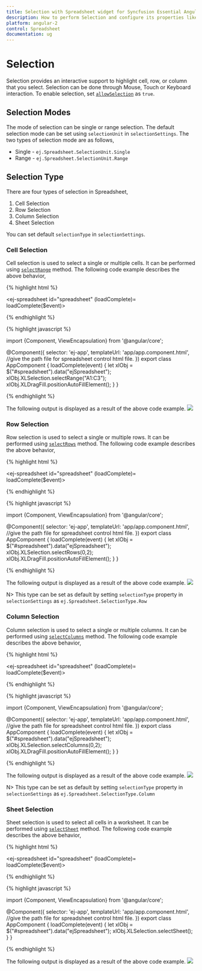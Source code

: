 ```yaml
---
title: Selection with Spreadsheet widget for Syncfusion Essential Angular-2
description: How to perform Selection and configure its properties like selection type, selection mode etc.
platform: angular-2
control: Spreadsheet
documentation: ug
---
```

# Selection

Selection provides an interactive support to highlight cell, row, or column that you select. Selection can be done through Mouse, Touch or Keyboard interaction. To enable selection, set [`allowSelection`](https://help.syncfusion.com/api/js/ejspreadsheet#members:allowselection "allowSelection") as `true`.

## Selection Modes

The mode of selection can be single or range selection. The default selection mode can be set using `selectionUnit` in `selectionSettings`.
The two types of selection mode are as follows,

* Single - `ej.Spreadsheet.SelectionUnit.Single`
* Range - `ej.Spreadsheet.SelectionUnit.Range`

## Selection Type

There are four types of selection in Spreadsheet,

1. Cell Selection
2. Row Selection
3. Column Selection
4. Sheet Selection

You can set default `selectionType` in `selectionSettings`.

### Cell Selection 

Cell selection is used to select a single or multiple cells. It can be performed using [`selectRange`](https://help.syncfusion.com/api/js/ejspreadsheet#methods:xlselection-selectrange "selectRange") method. 
The following code example describes the above behavior,

{% highlight html %}

<ej-spreadsheet id="spreadsheet" (loadComplete)= loadComplete($event)>
</ej-spreadsheet>

{% endhighlight %}

{% highlight javascript %}

import {Component, ViewEncapsulation} from '@angular/core';

@Component({
  selector: 'ej-app',
  templateUrl: 'app/app.component.html',  //give the path file for spreadsheet control html file.
})
export class AppComponent {
    loadComplete(event) {
      let xlObj = $("#spreadsheet").data("ejSpreadsheet");
      xlObj.XLSelection.selectRange("A1:C3");
      xlObj.XLDragFill.positionAutoFillElement();
  }
}

{% endhighlight %}

The following output is displayed as a result of the above code example.
![](Selection_images/Selection_img1.png)

### Row Selection 

Row selection is used to select a single or multiple rows. It can be performed using [`selectRows`](https://help.syncfusion.com/api/js/ejspreadsheet#methods:xlselection-selectrows "selectRows") method.
The following code example describes the above behavior,

{% highlight html %}

<ej-spreadsheet id="spreadsheet" (loadComplete)= loadComplete($event)>
</ej-spreadsheet>

{% endhighlight %}

{% highlight javascript %}

import {Component, ViewEncapsulation} from '@angular/core';

@Component({
  selector: 'ej-app',
  templateUrl: 'app/app.component.html',  //give the path file for spreadsheet control html file.
})
export class AppComponent {
    loadComplete(event) {
      let xlObj = $("#spreadsheet").data("ejSpreadsheet");
      xlObj.XLSelection.selectRows(0,2);
      xlObj.XLDragFill.positionAutoFillElement();
  }
}

{% endhighlight %}

The following output is displayed as a result of the above code example.
![](Selection_images/Selection_img2.png)

N> This type can be set as default by setting `selectionType` property in `selectionSettings` as `ej.Spreadsheet.SelectionType.Row`

### Column Selection

Column selection is used to select a single or multiple columns. It can be performed using [`selectColumns`](https://help.syncfusion.com/api/js/ejspreadsheet#methods:xlselection-selectcolumns "selectColumns") method.
The following code example describes the above behavior,

{% highlight html %}

<ej-spreadsheet id="spreadsheet" (loadComplete)= loadComplete($event)>
</ej-spreadsheet>

{% endhighlight %}

{% highlight javascript %}

import {Component, ViewEncapsulation} from '@angular/core';

@Component({
  selector: 'ej-app',
  templateUrl: 'app/app.component.html',  //give the path file for spreadsheet control html file.
})
export class AppComponent {
    loadComplete(event) {
      let xlObj = $("#spreadsheet").data("ejSpreadsheet");
      xlObj.XLSelection.selectColumns(0,2);
      xlObj.XLDragFill.positionAutoFillElement();
  }
}

{% endhighlight %}

The following output is displayed as a result of the above code example.
![](Selection_images/Selection_img3.png)

N> This type can be set as default by setting `selectionType` property in `selectionSettings` as `ej.Spreadsheet.SelectionType.Column`

### Sheet Selection

Sheet selection is used to select all cells in a worksheet.  It can be performed using [`selectSheet`](https://help.syncfusion.com/api/js/ejspreadsheet#methods:xlselection-selectsheet "selectSheet") method.
The following code example describes the above behavior,

{% highlight html %}

<ej-spreadsheet id="spreadsheet" (loadComplete)= loadComplete($event)>
</ej-spreadsheet>

{% endhighlight %}

{% highlight javascript %}

import {Component, ViewEncapsulation} from '@angular/core';

@Component({
  selector: 'ej-app',
  templateUrl: 'app/app.component.html',  //give the path file for spreadsheet control html file.
})
export class AppComponent {
    loadComplete(event) {
      let xlObj = $("#spreadsheet").data("ejSpreadsheet");
      xlObj.XLSelection.selectSheet();
  }
}

{% endhighlight %}

The following output is displayed as a result of the above code example. 
![](Selection_images/Selection_img4.png)